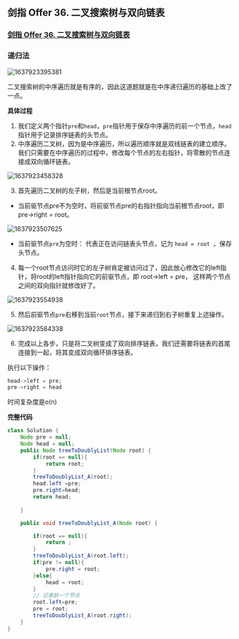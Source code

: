 ## 剑指 Offer 36. 二叉搜索树与双向链表

### [剑指 Offer 36. 二叉搜索树与双向链表](https://leetcode-cn.com/problems/er-cha-sou-suo-shu-yu-shuang-xiang-lian-biao-lcof/)

### 递归法

![1637923395381](https://tprzfbucket.oss-cn-beijing.aliyuncs.com/hadoop/202111/26/184316-22043.png)

二叉搜索树的中序遍历就是有序的，因此这道题就是在中序递归遍历的基础上改了一点。

**具体过程**

1. 我们定义两个指针`pre`和`head`，`pre`指针用于保存中序遍历的前一个节点，`head`指针用于记录排序链表的头节点。
2. 中序遍历二叉树，因为是中序遍历，所以遍历顺序就是双线链表的建立顺序。我们只需要在中序遍历的过程中，修改每个节点的左右指针，将零散的节点连接成双向循环链表。

![1637923458328](https://tprzfbucket.oss-cn-beijing.aliyuncs.com/hadoop/202111/26/184419-450945.png)

3. 首先遍历二叉树的左子树，然后是当前根节点root。

- 当前驱节点pre不为空时，将前驱节点pre的右指针指向当前根节点root，即pre->right = root。

![1637923507625](https://tprzfbucket.oss-cn-beijing.aliyuncs.com/hadoop/202111/26/184508-696574.png)

- 当前驱节点`pre`为空时： 代表正在访问链表头节点，记为 `head = root `，保存头节点。

4. 每一个root节点访问时它的左子树肯定被访问过了，因此放心修改它的left指针，将root的left指针指向它的前驱节点，即 root->left = pre， 这样两个节点之间的双向指针就修改好了。

![1637923554938](https://tprzfbucket.oss-cn-beijing.aliyuncs.com/hadoop/202111/26/184555-429690.png)

5. 然后前驱节点`pre`右移到当前`root`节点，接下来递归到右子树重复上述操作。

![1637923584338](https://tprzfbucket.oss-cn-beijing.aliyuncs.com/hadoop/202111/26/184624-480913.png)

6. 完成以上各步，只是将二叉树变成了双向排序链表，我们还需要将链表的首尾连接到一起，将其变成双向循环排序链表。

执行以下操作：

~~~ java
head->left = pre;
pre->right = head
~~~

时间复杂度是o(n)

**完整代码**

~~~ java
class Solution {
    Node pre = null;
    Node head = null;
    public Node treeToDoublyList(Node root) {
        if(root == null){
            return root;
        }
        treeToDoublyList_A(root);
        head.left =pre;
        pre.right=head;
        return head;
        
    }

    public void treeToDoublyList_A(Node root) {

        if(root == null){
            return ;
        }
        treeToDoublyList_A(root.left);
        if(pre != null){
            pre.right = root;
        }else{
            head = root;
        }
        // 记录前一个节点
        root.left=pre;
        pre = root;
        treeToDoublyList_A(root.right);
    }
}
~~~

